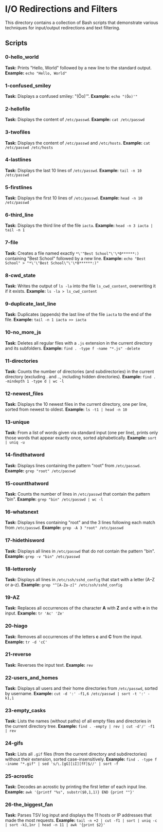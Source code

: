 # I/O Redirections and Filters

This directory contains a collection of Bash scripts that demonstrate various techniques for input/output redirections and text filtering.

## Scripts

### 0-hello_world
**Task:** Prints "Hello, World" followed by a new line to the standard output.
**Example:** `echo "Hello, World"`

### 1-confused_smiley
**Task:** Displays a confused smiley: "(Ôo)'".
**Example:** `echo "(Ôo)'"`

### 2-hellofile
**Task:** Displays the content of `/etc/passwd`.
**Example:** `cat /etc/passwd`

### 3-twofiles
**Task:** Displays the content of `/etc/passwd` and `/etc/hosts`.
**Example:** `cat /etc/passwd /etc/hosts`

### 4-lastlines
**Task:** Displays the last 10 lines of `/etc/passwd`.
**Example:** `tail -n 10 /etc/passwd`

### 5-firstlines
**Task:** Displays the first 10 lines of `/etc/passwd`.
**Example:** `head -n 10 /etc/passwd`

### 6-third_line
**Task:** Displays the third line of the file `iacta`.
**Example:** `head -n 3 iacta | tail -n 1`

### 7-file
**Task:** Creates a file named exactly `*\'"Best School"\'\*0******:)` containing "Best School" followed by a new line.
**Example:** `echo "Best School" > "*\'\"Best School\"\'\*0******:)"`

### 8-cwd_state
**Task:** Writes the output of `ls -la` into the file `ls_cwd_content`, overwriting it if it exists.
**Example:** `ls -la > ls_cwd_content`

### 9-duplicate_last_line
**Task:** Duplicates (appends) the last line of the file `iacta` to the end of the file.
**Example:** `tail -n 1 iacta >> iacta`

### 10-no_more_js
**Task:** Deletes all regular files with a `.js` extension in the current directory and its subfolders.
**Example:** `find . -type f -name "*.js" -delete`

### 11-directories
**Task:** Counts the number of directories (and subdirectories) in the current directory (excluding . and .., including hidden directories).
**Example:** `find . -mindepth 1 -type d | wc -l`

### 12-newest_files
**Task:** Displays the 10 newest files in the current directory, one per line, sorted from newest to oldest.
**Example:** `ls -t1 | head -n 10`

### 13-unique
**Task:** From a list of words given via standard input (one per line), prints only those words that appear exactly once, sorted alphabetically.
**Example:** `sort | uniq -u`

### 14-findthatword
**Task:** Displays lines containing the pattern "root" from `/etc/passwd`.
**Example:** `grep "root" /etc/passwd`

### 15-countthatword
**Task:** Counts the number of lines in `/etc/passwd` that contain the pattern "bin".
**Example:** `grep "bin" /etc/passwd | wc -l`

### 16-whatsnext
**Task:** Displays lines containing "root" and the 3 lines following each match from `/etc/passwd`.
**Example:** `grep -A 3 "root" /etc/passwd`

### 17-hidethisword
**Task:** Displays all lines in `/etc/passwd` that do not contain the pattern "bin".
**Example:** `grep -v "bin" /etc/passwd`

### 18-letteronly
**Task:** Displays all lines in `/etc/ssh/sshd_config` that start with a letter (A–Z or a–z).
**Example:** `grep "^[A-Za-z]" /etc/ssh/sshd_config`

### 19-AZ
**Task:** Replaces all occurrences of the character **A** with **Z** and **c** with **e** in the input.
**Example:** `tr 'Ac' 'Ze'`

### 20-hiago
**Task:** Removes all occurrences of the letters **c** and **C** from the input.
**Example:** `tr -d 'cC'`

### 21-reverse
**Task:** Reverses the input text.
**Example:** `rev`

### 22-users_and_homes
**Task:** Displays all users and their home directories from `/etc/passwd`, sorted by username.
**Example:** `cut -d ':' -f1,6 /etc/passwd | sort -t ':' -k1,1`

### 23-empty_casks
**Task:** Lists the names (without paths) of all empty files and directories in the current directory tree.
**Example:** `find . -empty | rev | cut -d'/' -f1 | rev`

### 24-gifs
**Task:** Lists all `.gif` files (from the current directory and subdirectories) without their extension, sorted case-insensitively.
**Example:** `find . -type f -iname "*.gif" | sed 's/\.[gG][iI][fF]$//' | sort -f`

### 25-acrostic
**Task:** Decodes an acrostic by printing the first letter of each input line.
**Example:** `awk '{printf "%s", substr($0,1,1)} END {print ""}'`

### 26-the_biggest_fan
**Task:** Parses TSV log input and displays the 11 hosts or IP addresses that made the most requests.
**Example:** `tail -n +2 | cut -f1 | sort | uniq -c | sort -k1,1nr | head -n 11 | awk '{print $2}'`
